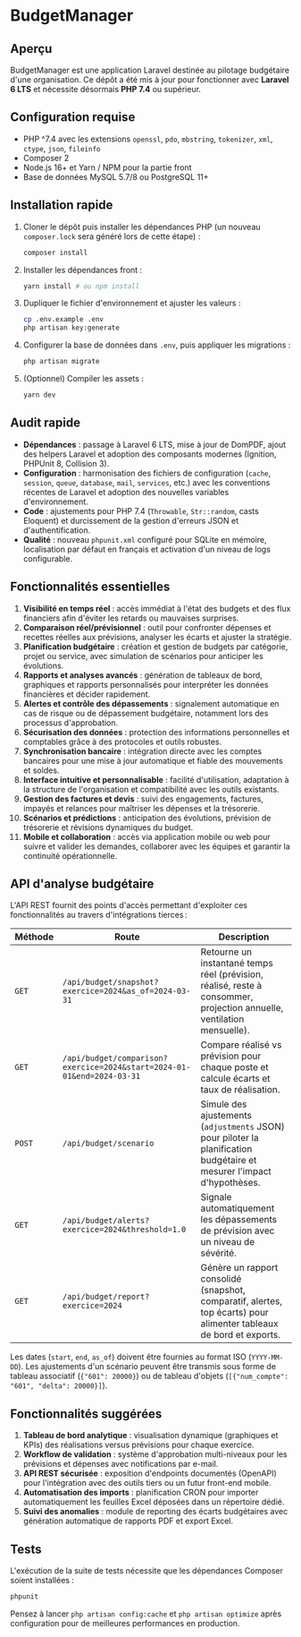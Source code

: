 # BudgetManager

## Aperçu
BudgetManager est une application Laravel destinée au pilotage budgétaire d'une organisation. Ce dépôt a été mis à jour pour fonctionner avec **Laravel 6 LTS** et nécessite désormais **PHP 7.4** ou supérieur.

## Configuration requise
- PHP ^7.4 avec les extensions `openssl`, `pdo`, `mbstring`, `tokenizer`, `xml`, `ctype`, `json`, `fileinfo`
- Composer 2
- Node.js 16+ et Yarn / NPM pour la partie front
- Base de données MySQL 5.7/8 ou PostgreSQL 11+

## Installation rapide
1. Cloner le dépôt puis installer les dépendances PHP (un nouveau `composer.lock` sera généré lors de cette étape) :
   ```bash
   composer install
   ```
2. Installer les dépendances front :
   ```bash
   yarn install # ou npm install
   ```
3. Dupliquer le fichier d'environnement et ajuster les valeurs :
   ```bash
   cp .env.example .env
   php artisan key:generate
   ```
4. Configurer la base de données dans `.env`, puis appliquer les migrations :
   ```bash
   php artisan migrate
   ```
5. (Optionnel) Compiler les assets :
   ```bash
   yarn dev
   ```

## Audit rapide
- **Dépendances** : passage à Laravel 6 LTS, mise à jour de DomPDF, ajout des helpers Laravel et adoption des composants modernes (Ignition, PHPUnit 8, Collision 3).
- **Configuration** : harmonisation des fichiers de configuration (`cache`, `session`, `queue`, `database`, `mail`, `services`, etc.) avec les conventions récentes de Laravel et adoption des nouvelles variables d'environnement.
- **Code** : ajustements pour PHP 7.4 (`Throwable`, `Str::random`, casts Eloquent) et durcissement de la gestion d'erreurs JSON et d'authentification.
- **Qualité** : nouveau `phpunit.xml` configuré pour SQLite en mémoire, localisation par défaut en français et activation d'un niveau de logs configurable.

## Fonctionnalités essentielles
1. **Visibilité en temps réel** : accès immédiat à l'état des budgets et des flux financiers afin d'éviter les retards ou mauvaises surprises.
2. **Comparaison réel/prévisionnel** : outil pour confronter dépenses et recettes réelles aux prévisions, analyser les écarts et ajuster la stratégie.
3. **Planification budgétaire** : création et gestion de budgets par catégorie, projet ou service, avec simulation de scénarios pour anticiper les évolutions.
4. **Rapports et analyses avancés** : génération de tableaux de bord, graphiques et rapports personnalisés pour interpréter les données financières et décider rapidement.
5. **Alertes et contrôle des dépassements** : signalement automatique en cas de risque ou de dépassement budgétaire, notamment lors des processus d'approbation.
6. **Sécurisation des données** : protection des informations personnelles et comptables grâce à des protocoles et outils robustes.
7. **Synchronisation bancaire** : intégration directe avec les comptes bancaires pour une mise à jour automatique et fiable des mouvements et soldes.
8. **Interface intuitive et personnalisable** : facilité d'utilisation, adaptation à la structure de l'organisation et compatibilité avec les outils existants.
9. **Gestion des factures et devis** : suivi des engagements, factures, impayés et relances pour maîtriser les dépenses et la trésorerie.
10. **Scénarios et prédictions** : anticipation des évolutions, prévision de trésorerie et révisions dynamiques du budget.
11. **Mobile et collaboration** : accès via application mobile ou web pour suivre et valider les demandes, collaborer avec les équipes et garantir la continuité opérationnelle.

## API d'analyse budgétaire

L'API REST fournit des points d'accès permettant d'exploiter ces fonctionnalités au travers d'intégrations tierces :

| Méthode | Route | Description |
| --- | --- | --- |
| `GET` | `/api/budget/snapshot?exercice=2024&as_of=2024-03-31` | Retourne un instantané temps réel (prévision, réalisé, reste à consommer, projection annuelle, ventilation mensuelle). |
| `GET` | `/api/budget/comparison?exercice=2024&start=2024-01-01&end=2024-03-31` | Compare réalisé vs prévision pour chaque poste et calcule écarts et taux de réalisation. |
| `POST` | `/api/budget/scenario` | Simule des ajustements (`adjustments` JSON) pour piloter la planification budgétaire et mesurer l'impact d'hypothèses. |
| `GET` | `/api/budget/alerts?exercice=2024&threshold=1.0` | Signale automatiquement les dépassements de prévision avec un niveau de sévérité. |
| `GET` | `/api/budget/report?exercice=2024` | Génère un rapport consolidé (snapshot, comparatif, alertes, top écarts) pour alimenter tableaux de bord et exports. |

Les dates (`start`, `end`, `as_of`) doivent être fournies au format ISO (`YYYY-MM-DD`). Les ajustements d'un scénario peuvent être transmis sous forme de tableau associatif (`{"601": 20000}`) ou de tableau d'objets (`[{"num_compte": "601", "delta": 20000}]`).

## Fonctionnalités suggérées
1. **Tableau de bord analytique** : visualisation dynamique (graphiques et KPIs) des réalisations versus prévisions pour chaque exercice.
2. **Workflow de validation** : système d'approbation multi-niveaux pour les prévisions et dépenses avec notifications par e-mail.
3. **API REST sécurisée** : exposition d'endpoints documentés (OpenAPI) pour l'intégration avec des outils tiers ou un futur front-end mobile.
4. **Automatisation des imports** : planification CRON pour importer automatiquement les feuilles Excel déposées dans un répertoire dédié.
5. **Suivi des anomalies** : module de reporting des écarts budgétaires avec génération automatique de rapports PDF et export Excel.

## Tests
L'exécution de la suite de tests nécessite que les dépendances Composer soient installées :
```bash
phpunit
```

Pensez à lancer `php artisan config:cache` et `php artisan optimize` après configuration pour de meilleures performances en production.
